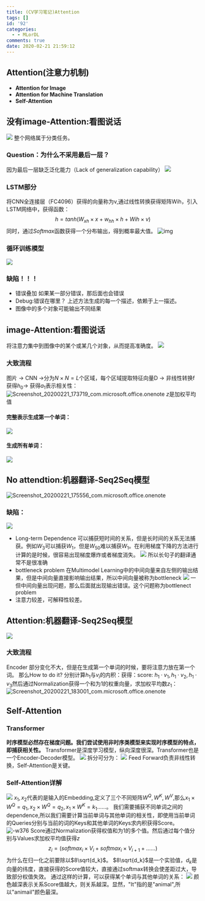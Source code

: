 ```yaml
---
title: (CV学习笔记)Attention
tags: []
id: '92'
categories:
  - - MLorDL
comments: true
date: 2020-02-21 21:59:12
---
```

## Attention(注意力机制)
* **Attention for Image**
* **Attention for Machine Translation**
* **Self-Attention**
## 没有image-Attention:看图说话
![](https://img.wush.cc/16311019847316.png?imageView2/0/format/webp/q/80) 
整个网络属于分类任务。
### Question：为什么不采用最后一层？
因为最后一层缺乏泛化能力（Lack of generalization capability） ![](https://img.wush.cc/16311019847328.png?imageView2/0/format/webp/q/80)
### LSTM部分
将CNN全连接层（FC4096）获得的向量称为v,通过线性转换获得矩阵Wih，引入LSTM网络中，获得函数： 
$$
h=tanh(W_{xh}\times x+w_{hh}\times h+Wih\times v)
$$
同时，通过$Softmax$函数获得一个分布输出，得到概率最大值。
 ![img](https://img.wush.cc/16311019847343.png?imageView2/0/format/webp/q/80)
### 循环训练模型
![](https://img.wush.cc/16311019847363.png?imageView2/0/format/webp/q/80)
### 缺陷！！！
* 错误叠加 如果某一部分错误，那后面也会错误
* Debug:错误在哪里？ 上述方法生成的每一个描述，依赖于上一描述。
* 图像中的多个对象可能输出不同结果
## image-Attention:看图说话
将注意力集中到图像中的某个或某几个对象，从而提高准确度。 ![](https://img.wush.cc/16311019847388.png?imageView2/0/format/webp/q/80)
### 大致流程
图片 -> CNN ->分为$N\times N = L$个区域，每个区域提取特征向量D -> 非线性转换f获得$h_0$-> 获得$a_1$表示相关性： ![Screenshot_20200221_173719_com.microsoft.office.onenote](https://img.wush.cc/16311019847426.jpg?imageView2/0/format/webp/q/80)
$z$是加权平均值
#### 完整表示生成第一个单词：
![](https://img.wush.cc/16311019847439.png?imageView2/0/format/webp/q/80)
#### 生成所有单词：
![](https://img.wush.cc/16311019847478.png?imageView2/0/format/webp/q/80)
## No attendtion:机器翻译-Seq2Seq模型
![Screenshot_20200221_175556_com.microsoft.office.onenote](https://img.wush.cc/16311019847521.jpg?imageView2/0/format/webp/q/80)
### 缺陷：
![](https://img.wush.cc/16311019847545.png?imageView2/0/format/webp/q/80)
* Long-term Dependence 可以捕获短时间的关系，但是长时间的关系无法捕获。例如$W_3$可以捕获$W_1$，但是$W_{50}$难以捕获$W_1$。在利用梯度下降的方法进行计算的是时候，很容易出现梯度爆炸或者梯度消失。 ![](https://img.wush.cc/16311019847588.png?imageView2/0/format/webp/q/80)
  所以长句子的翻译通常不是很准确
* bottleneck problem 在Multimodel Learning中的中间向量来自左侧的输出结果，但是中间向量直接影响输出结果，所以中间向量被称为bottleneck ![](https://img.wush.cc/16311019847633.png?imageView2/0/format/webp/q/80)
  一但中间向量出现问题，那么后面就出现输出错误。这个问题称为bottlenect problem
* 注意力较差，可解释性较差。
## Attention:机器翻译-Seq2Seq模型
![](https://img.wush.cc/16311019847677.png?imageView2/0/format/webp/q/80)
### 大致流程
Encoder 部分变化不大，但是在生成第一个单词的时候，要将注意力放在第一个词。
那么How to do it?
分别计算$h_1$与$v_i$的内积：获得：score: $h_1\cdot v_1, h_1\cdot v_2, h_1\cdot v_3$然后通过Normalization获得一个和为1的权重向量，求加权平均数$z_1$： ![Screenshot_20200221_183001_com.microsoft.office.onenote](https://img.wush.cc/16311019847725.jpg?imageView2/0/format/webp/q/80)
## Self-Attention
### Transformer
**时序模型必然存在梯度问题。我们尝试使用非时序类模型来实现时序模型的特点，即捕获相关性。** Transformer是深度学习模型，纵向深度很深。Transformer也是一个Encoder-Decoder模型。 ![](https://img.wush.cc/16311019847758.png?imageView2/0/format/webp/q/80)
拆分可分为： ![](https://img.wush.cc/16311019847814.png?imageView2/0/format/webp/q/80)
Feed Forward负责非线性转换，Self-Attention是关键。
### Self-Attention详解
![](https://img.wush.cc/16311019847866.png?imageView2/0/format/webp/q/80)
$x_1,x_2$代表的是输入的Embedding,定义了三个不同矩阵$W^Q,W^K,W^V$,那么$x_1\times W^Q = q_1,x_2\times W^Q = q_2,x_1\times W^K = k_1 ......$。
我们需要捕获不同单词之间的dependence,所以我们需要计算当前单词与其他单词的相关性，即使用当前单词的Queries分别与当前的词的Keys和其他单词的Keys求内积获得Score。 ![-w376](https://img.wush.cc/16311019847915.png?imageView2/0/format/webp/q/80)
Score通过Normalization获得权值和为1的多个值。然后通过每个值分别与Values求加权平均值获得$z$
$$
z_i = (softmax_i\times V_i+softmax_i\times V_{i+1}+......)
$$
为什么在归一化之前要除以$8\sqrt{d_k}$。 $8\sqrt{d_k}$是一个实验值，$d_k$是向量的纬度，直接获得的Score值较大，直接通过softmax转换会使差距过大，导致部分权值失效。
通过这样的计算，可以获得某个单词与其他单词的关系： ![](https://img.wush.cc/16311019847972.png?imageView2/0/format/webp/q/80)
颜色越深表示关系Score值越大，则关系越深。显然，"It"指的是"animal",所以"animail"颜色最深。

